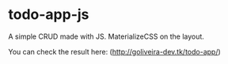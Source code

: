 # todo-app-js
A simple CRUD made with JS. MaterializeCSS on the layout.

You can check the result here: (http://goliveira-dev.tk/todo-app/)